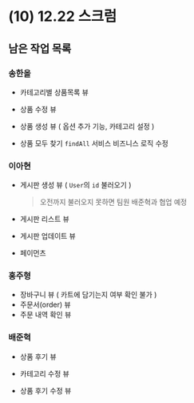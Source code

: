 # (10) 12.22 스크럼

## 남은 작업 목록

### 송한올

- 카테고리별 상품목록 뷰
- 상품 수정 뷰
- 상품 생성 뷰 ( 옵션 추가 기능, 카테고리 설정 )

- 상품 모두 찾기 `findAll` 서비스 비즈니스 로직 수정

  

### 이아현

- 게시판 생성 뷰 ( `User`의 `id` 불러오기 )

  > 오전까지 불러오지 못하면 팀원 배준혁과 협업 예정

- 게시판 리스트 뷰

- 게시판 업데이트 뷰

- 페이먼츠

  

### 홍주형

- 장바구니 뷰 ( 카트에 담기는지 여부 확인 불가 )
- 주문서(order) 뷰
- 주문 내역 확인 뷰



### 배준혁

- 상품 후기 뷰

- 카테고리 수정 뷰

- 상품 후기 수정 뷰
